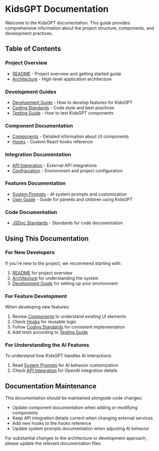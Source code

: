 # KidsGPT Documentation

Welcome to the KidsGPT documentation. This guide provides comprehensive information about the project structure, components, and development practices.

## Table of Contents

### Project Overview
- [README](../README.md) - Project overview and getting started guide
- [Architecture](ARCHITECTURE.md) - High-level application architecture

### Development Guides
- [Development Guide](DEVELOPMENT.md) - How to develop features for KidsGPT
- [Coding Standards](CODING_STANDARDS.md) - Code style and best practices
- [Testing Guide](TESTING.md) - How to test KidsGPT components

### Component Documentation
- [Components](COMPONENTS.md) - Detailed information about UI components
- [Hooks](HOOKS.md) - Custom React hooks reference

### Integration Documentation
- [API Integration](API_INTEGRATION.md) - External API integrations
- [Configuration](CONFIGURATION.md) - Environment and project configuration

### Features Documentation
- [System Prompts](SYSTEM_PROMPTS.md) - AI system prompts and customization
- [User Guide](USER_GUIDE.md) - Guide for parents and children using KidsGPT

### Code Documentation
- [JSDoc Standards](JSDOC_STANDARDS.md) - Standards for code documentation

## Using This Documentation

### For New Developers

If you're new to the project, we recommend starting with:
1. [README](../README.md) for project overview
2. [Architecture](ARCHITECTURE.md) for understanding the system
3. [Development Guide](DEVELOPMENT.md) for setting up your environment

### For Feature Development

When developing new features:
1. Review [Components](COMPONENTS.md) to understand existing UI elements
2. Check [Hooks](HOOKS.md) for reusable logic
3. Follow [Coding Standards](CODING_STANDARDS.md) for consistent implementation
4. Add tests according to [Testing Guide](TESTING.md)

### For Understanding the AI Features

To understand how KidsGPT handles AI interactions:
1. Read [System Prompts](SYSTEM_PROMPTS.md) for AI behavior customization
2. Check [API Integration](API_INTEGRATION.md) for OpenAI integration details

## Documentation Maintenance

This documentation should be maintained alongside code changes:
- Update component documentation when adding or modifying components
- Keep API integration details current when changing external services
- Add new hooks to the hooks reference
- Update system prompts documentation when adjusting AI behavior

For substantial changes to the architecture or development approach, please update the relevant documentation files.
